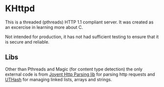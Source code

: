 # KHttpd

This is a threaded (pthreads) HTTP 1.1 compliant server. It was created as an excercise in learning more about C.

Not intended for production, it has not had sufficient testing to ensure that it is secure and reliable.

## Libs

Other than Pthreads and Magic (for content type detection) the only external code is from [Joyent Http Parsing lib][1]
for parsing http requests and [UTHash][2] for managing linked lists, arrays and strings.

[1]: https://github.com/joyent/http-parser
[2]: https://troydhanson.github.io/uthash/
